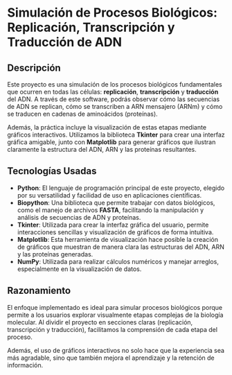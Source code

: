 # Simulación de Procesos Biológicos: Replicación, Transcripción y Traducción de ADN

## Descripción

Este proyecto es una simulación de los procesos biológicos fundamentales que ocurren en todas las células: **replicación**, **transcripción** y **traducción** del ADN. A través de este software, podrás observar cómo las secuencias de ADN se replican, cómo se transcriben a ARN mensajero (ARNm) y cómo se traducen en cadenas de aminoácidos (proteínas). 

Además, la práctica incluye la visualización de estas etapas mediante gráficos interactivos. Utilizamos la biblioteca **Tkinter** para crear una interfaz gráfica amigable, junto con **Matplotlib** para generar gráficos que ilustran claramente la estructura del ADN, ARN y las proteínas resultantes.

## Tecnologías Usadas

- **Python**: El lenguaje de programación principal de este proyecto, elegido por su versatilidad y facilidad de uso en aplicaciones científicas.
- **Biopython**: Una biblioteca que permite trabajar con datos biológicos, como el manejo de archivos **FASTA**, facilitando la manipulación y análisis de secuencias de ADN y proteínas.
- **Tkinter**: Utilizada para crear la interfaz gráfica del usuario, permite interacciones sencillas y visualización de gráficos de forma intuitiva.
- **Matplotlib**: Esta herramienta de visualización hace posible la creación de gráficos que muestran de manera clara las estructuras del ADN, ARN y las proteínas generadas.
- **NumPy**: Utilizada para realizar cálculos numéricos y manejar arreglos, especialmente en la visualización de datos.

## Razonamiento

El enfoque implementado es ideal para simular procesos biológicos porque permite a los usuarios explorar visualmente etapas complejas de la biología molecular. Al dividir el proyecto en secciones claras (replicación, transcripción y traducción), facilitamos la comprensión de cada etapa del proceso. 

Además, el uso de gráficos interactivos no solo hace que la experiencia sea más agradable, sino que también mejora el aprendizaje y la retención de información.
